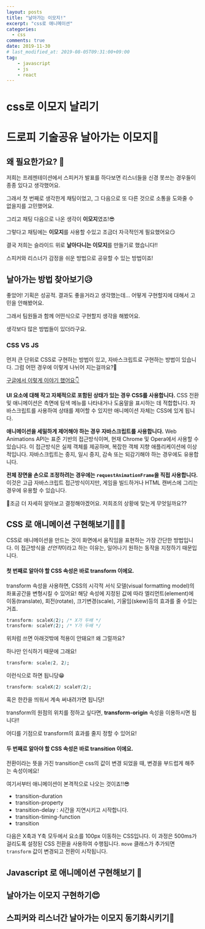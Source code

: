 ```yaml
---
layout: posts
title: "날아가는 이모지!"
excerpt: "css로 애니메이션"
categories: 
  - css
comments: true
date: 2019-11-30
# last_modified_at: 2019-08-05T09:31:00+09:00
tag: 
    - javascript
    - js
    - react
---
```


# css로 이모지 날리기

# 드로피 기술공유 날아가는 이모지🤭



## 왜 필요한가요? 🤔

저희는 프레젠테이션에서 스피커가 발표를 하다보면 리스너들을 신경 못쓰는 경우들이 종종 있다고 생각했어요.

그래서 첫 번째로 생각한게 채팅이었고, 그 다음으로 또 다른 것으로 소통을 도와줄 수 없을지를 고민했어요.

그리고 채팅 다음으로 나온 생각이 **이모지**였죠!😎

그렇다고 채팅에는 **이모지**를 사용할 수있고 조금더 자극적인게 필요했어요😏

결국 저희는 슬라이드 위로 **날아다니는 이모지**를 만들기로 했습니다!!

스피커와 리스너가 감정을 쉬운 방법으로 공유할 수 있는 방법이죠!





## 날아가는 방법 찾아보기😥



좋았어! 기획은 성공적. 결과도 좋을거라고 생각했는데... 어떻게 구현할지에 대해서 고민을 안해봤어요.

그래서 팀원들과 함께 어떤식으로 구현할지 생각을 해봤어요.

생각보다 많은 방법들이 있더라구요.



### CSS VS JS

먼저 큰 단위로 CSS로 구현하는 방법이 있고, 자바스크립트로 구현하는 방법이 있습니다. 그럼 어떤 경우에 이렇게 나뉘어 지는걸까요?🤔



[구글에서 이렇게 이야기 했어요👇](https://developers.google.com/web/fundamentals/design-and-ux/animations/css-vs-javascript?hl=ko)

**UI 요소에 대해 작고 자체적으로 포함된 상태가 있는 경우 CSS를 사용합니다.** CSS 전환 및 애니메이션은 측면에 탐색 메뉴를 나타내거나 도움말을 표시하는 데 적합합니다. 자바스크립트를 사용하여 상태를 제어할 수 있지만 애니메이션 자체는 CSS에 있게 됩니다.

**애니메이션을 세밀하게 제어해야 하는 경우 자바스크립트를 사용합니다.** Web Animations API는 표준 기반의 접근방식이며, 현재 Chrome 및 Opera에서 사용할 수 있습니다. 이 접근방식은 실제 객체를 제공하며, 복잡한 객체 지향 애플리케이션에 이상적입니다. 자바스크립트는 중지, 일시 중지, 감속 또는 되감기해야 하는 경우에도 유용합니다.

**전체 장면을 손으로 조정하려는 경우에는 `requestAnimationFrame`을 직접 사용합니다.** 이것은 고급 자바스크립트 접근방식이지만, 게임을 빌드하거나 HTML 캔버스에 그리는 경우에 유용할 수 있습니다.



🤔조금 더 자세히 알아보고 결정해야겠어요. 저희조의 상황에 맞는게 무엇일까요??



## CSS 로 애니메이션 구현해보기👩🏻‍🎨

CSS로 애니메이션을 만드는 것이 화면에서 움직임을 표현하는 가장 간단한 방법입니다. 이 접근방식을 *선언적*이라고 하는 이유는, 일어나기 원하는 동작을 지정하기 때문입니다.

#### 첫 번째로 알아야 할 CSS 속성은 바로 transform 이에요. 

transform 속성을 사용하면,  CSS의 시각적 서식 모델(visual formatting model)의 좌표공간을 변형시킬 수 있어요! 해당 속성에 지정된 값에 따라 엘리먼트(element)에 이동(translate), 회전(rotate), 크기변경(scale), 기울임(skew)등의 효과를 줄 수있는거죠.



```css
transform: scaleX(2); /* X가 두배 */
transform: scaleY(2); /* Y가 두배 */
```

위처럼 쓰면 아래것밖에 적용이 안돼요!! 왜 그럴까요?

하나만 인식하기 때문에 그래요!



```css
transform: scale(2, 2);
```

이런식으로 하면 됩니당😁



```css
transform: scaleX(2) scaleY(2);
```

혹은 한칸을 띄워서 계속 써내려가면 됩니당!



transform의 원점의 위치를 정하고 싶다면, **transform-origin** 속성을 이용하시면 됩니다!!

어디를 기점으로 transform의 효과를 줄지 정할 수 있어요!



#### 두 번째로 알아야 할 CSS 속성은 바로 transition 이에요. 

전환이라는 뜻을 가진 transition은 css의 값이 변경 되었을 때, 변경을 부드럽게 해주는 속성이에요!

여기서부터 애니메이션이 본격적으로 나오는 것이죠!!😎

- transition-duration
- transition-property
- transition-delay : 시간을 지연시키고 시작합니다.
- transition-timing-function
- transition



다음은 X축과 Y축 모두에서 요소를 100px 이동하는 CSS입니다. 이 과정은 500ms가 걸리도록 설정된 CSS 전환을 사용하여 수행됩니다. `move` 클래스가 추가되면 `transform` 값이 변경되고 전환이 시작됩니다.



## Javascript 로 애니메이션 구현해보기 🔨





## 날아가는 이모지 구현하기😍





## 스피커와 리스너간 날아가는 이모지 동기화시키기🐤



